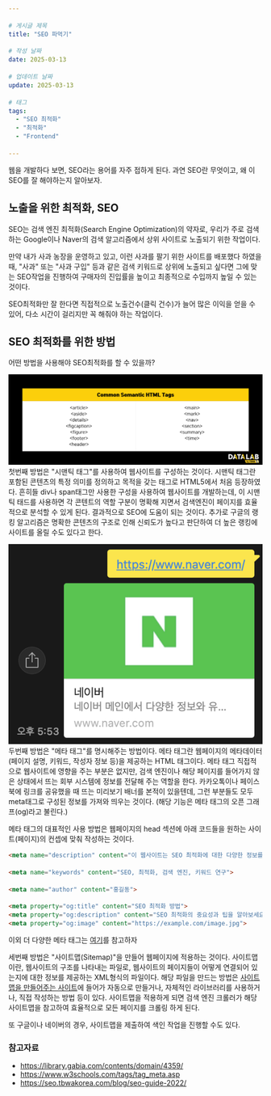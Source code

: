 ```yaml
---

# 게시글 제목
title: "SEO 파먹기"

# 작성 날짜
date: 2025-03-13

# 업데이트 날짜
update: 2025-03-13

# 태그
tags:
  - "SEO 최적화"
  - "최적화"
  - "Frontend"

---
```


웹을 개발하다 보면, SEO라는 용어를 자주 접하게 된다. 과연 SEO란 무엇이고, 왜 이 SEO를 잘 해야하는지 알아보자.

## 노출을 위한 최적화, SEO
SEO는 검색 엔진 최적화(Search Engine Optimization)의 약자로, 우리가 주로 검색하는 Google이나 Naver의 검색 알고리즘에서 상위 사이트로 노출되기 위한 작업이다.

만약 내가 사과 농장을 운영하고 있고, 이런 사과를 팔기 위한 사이트를 배포했다 하였을 때, "사과" 또는 "사과 구입" 등과 같은 검색 키워드로 상위에 노출되고 싶다면 그에 맞는 SEO작업을 진행하여 구매자의 진입률을 높이고 최종적으로 수입까지 높일 수 있는 것이다.

SEO최적화만 잘 한다면 직접적으로 노출건수(클릭 건수)가 늘어 많은 이익을 얻을 수 있어, 다소 시간이 걸리지만 꼭 해줘야 하는 작업이다.

## SEO 최적화를 위한 방법
어떤 방법을 사용해야 SEO최적화를 할 수 있을까?

![](SimTagEx.png)
첫번째 방법은 "시맨틱 태그"를 사용하여 웹사이트를 구성하는 것이다. 
시맨틱 태그란 포함된 콘텐츠의 특정 의미를 정의하고 목적을 갖는 태그로 HTML5에서 처음 등장하였다. 흔히들 div나 span태그만 사용한 구성을 사용하여 웹사이트를 개발하는데, 이 시맨틱 태드를 사용하면 각 콘텐트의 역할 구분이 명확해 지면서 검색엔진이 페이지를 효율적으로 분석할 수 있게 된다. 결과적으로 SEO에 도움이 되는 것이다. 추가로 구글의 랭킹 알고리즘은 명확한 콘텐츠의 구조로 인해 신뢰도가 높다고 판단하여 더 높은 랭킹에 사이트를 올릴 수도 있다고 한다.


<center><img src="MetaTagEx.png"/></center>
두번째 방법은 "메타 태그"를 명시해주는 방법이다.
메타 태그란 웹페이지의 메타데이터(페이지 설명, 키워드, 작성자 정보 등)을 제공하는 HTML 태그이다. 메타 태그 직접적으로 웹사이트에 영향을 주는 부분은 없지만, 검색 엔진이나 해당 페이지를 들어가지 않은 상태에서 뜨는 회부 시스템에 정보를 전달해 주는 역할을 한다. 카카오톡이나 페이스북에 링크를 공유했을 때 뜨는 미리보기 배너를 본적이 있을텐데, 그런 부분들도 모두 meta태그로 구성된 정보를 가져와 띄우는 것이다. (해당 기능은 메타 태그의 오픈 그래프(og)라고 불린다.)

메타 태그의 대표적인 사용 방법은 웹페이지의 head 섹션에 아래 코드들을 원하는 사이트(페이지)의 컨셉에 맞춰 작성하는 것이다.
```html
<meta name="description" content="이 웹사이트는 SEO 최적화에 대한 다양한 정보를 제공합니다.">

<meta name="keywords" content="SEO, 최적화, 검색 엔진, 키워드 연구">

<meta name="author" content="홍길동">

<meta property="og:title" content="SEO 최적화 방법">
<meta property="og:description" content="SEO 최적화의 중요성과 팁을 알아보세요.">
<meta property="og:image" content="https://example.com/image.jpg">
```
이외 더 다양한 메타 태그는 [여기](https://www.w3schools.com/tags/tag_meta.asp)를 참고하자

세번째 방법은 "사이트맵(Sitemap)"을 만들어 웹페이지에 적용하는 것이다.
사이트맵이란, 웹사이트의 구조를 나타내는 파일로, 웹사이트의 페이지들이 어떻게 연결되어 있는지에 대한 정보를 제공하는 XML형식의 파일이다. 해당 파일을 만드는 방법은 [사이트맵을 만들어주는 사이트](https://www.xml-sitemaps.com/)에 들어가 자동으로 만들거나, 자체적인 라이브러리를 사용하거나, 직접 작성하는 방법 등이 있다. 사이트맵을 적용하게 되면 검색 엔진 크롤러가 해당 사이트맵을 참고하여 효율적으로 모든 페이지를 크롤링 하게 된다.

또 구글이나 네이버의 경우, 사이트맵을 제출하여 색인 작업을 진행할 수도 있다.


### 참고자료
- https://library.gabia.com/contents/domain/4359/
- https://www.w3schools.com/tags/tag_meta.asp
- https://seo.tbwakorea.com/blog/seo-guide-2022/
